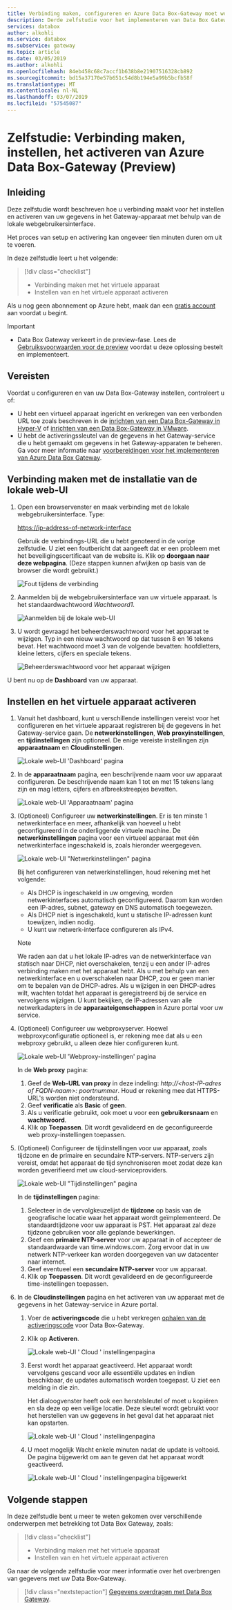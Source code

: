 ```yaml
---
title: Verbinding maken, configureren en Azure Data Box-Gateway moet worden geactiveerd in Azure portal | Microsoft Docs
description: Derde zelfstudie voor het implementeren van Data Box Gateway u verbinding maken, instellen en activeren van uw virtuele apparaat.
services: databox
author: alkohli
ms.service: databox
ms.subservice: gateway
ms.topic: article
ms.date: 03/05/2019
ms.author: alkohli
ms.openlocfilehash: 84eb458c68c7accf1b638b8e21907516328cb892
ms.sourcegitcommit: bd15a37170e57b651c54d8b194e5a99b5bcfb58f
ms.translationtype: MT
ms.contentlocale: nl-NL
ms.lasthandoff: 03/07/2019
ms.locfileid: "57545087"
---
```

# <a name="tutorial-connect-set-up-activate-azure-data-box-gateway-preview"></a>Zelfstudie: Verbinding maken, instellen, het activeren van Azure Data Box-Gateway (Preview) 

## <a name="introduction"></a>Inleiding

Deze zelfstudie wordt beschreven hoe u verbinding maakt voor het instellen en activeren van uw gegevens in het Gateway-apparaat met behulp van de lokale webgebruikersinterface. 

Het proces van setup en activering kan ongeveer tien minuten duren om uit te voeren. 

In deze zelfstudie leert u het volgende:

> [!div class="checklist"]
> * Verbinding maken met het virtuele apparaat
> * Instellen van en het virtuele apparaat activeren

Als u nog geen abonnement op Azure hebt, maak dan een [gratis account](https://azure.microsoft.com/free/?WT.mc_id=A261C142F) aan voordat u begint.


> [!IMPORTANT]
> - Data Box Gateway verkeert in de preview-fase. Lees de [Gebruiksvoorwaarden voor de preview](https://azure.microsoft.com/support/legal/preview-supplemental-terms/) voordat u deze oplossing bestelt en implementeert. 


## <a name="prerequisites"></a>Vereisten

Voordat u configureren en van uw Data Box-Gateway instellen, controleert u of:

* U hebt een virtueel apparaat ingericht en verkregen van een verbonden URL toe zoals beschreven in de [inrichten van een Data Box-Gateway in Hyper-V](data-box-gateway-deploy-provision-hyperv.md) of [inrichten van een Data Box-Gateway in VMware](data-box-gateway-deploy-provision-vmware.md).
* U hebt de activeringssleutel van de gegevens in het Gateway-service die u hebt gemaakt om gegevens in het Gateway-apparaten te beheren. Ga voor meer informatie naar [voorbereidingen voor het implementeren van Azure Data Box Gateway](data-box-gateway-deploy-prep.md).


## <a name="connect-to-the-local-web-ui-setup"></a>Verbinding maken met de installatie van de lokale web-UI 

1. Open een browservenster en maak verbinding met de lokale webgebruikersinterface. Type:
   
   [https://ip-address-of-network-interface](https://ip-address-of-network-interface)
   
   Gebruik de verbindings-URL die u hebt genoteerd in de vorige zelfstudie. U ziet een foutbericht dat aangeeft dat er een probleem met het beveiligingscertificaat van de website is. Klik op **doorgaan naar deze webpagina**. (Deze stappen kunnen afwijken op basis van de browser die wordt gebruikt.)
   
    ![Fout tijdens de verbinding](./media/data-box-gateway-deploy-connect-setup-activate/image2.png)

2. Aanmelden bij de webgebruikersinterface van uw virtuele apparaat. Is het standaardwachtwoord *Wachtwoord1*. 
   
    ![Aanmelden bij de lokale web-UI](./media/data-box-gateway-deploy-connect-setup-activate/image3.png)

3. U wordt gevraagd het beheerderswachtwoord voor het apparaat te wijzigen. Typ in een nieuw wachtwoord op dat tussen 8 en 16 tekens bevat. Het wachtwoord moet 3 van de volgende bevatten: hoofdletters, kleine letters, cijfers en speciale tekens.

    ![Beheerderswachtwoord voor het apparaat wijzigen](./media/data-box-gateway-deploy-connect-setup-activate/image4.png)

U bent nu op de **Dashboard** van uw apparaat.

## <a name="set-up-and-activate-the-virtual-device"></a>Instellen en het virtuele apparaat activeren
 
1. Vanuit het dashboard, kunt u verschillende instellingen vereist voor het configureren en het virtuele apparaat registreren bij de gegevens in het Gateway-service gaan. De **netwerkinstellingen**, **Web proxyinstellingen**, en **tijdinstellingen** zijn optioneel. De enige vereiste instellingen zijn **apparaatnaam** en **Cloudinstellingen**.
   
    ![Lokale web-UI 'Dashboard' pagina](./media/data-box-gateway-deploy-connect-setup-activate/image5.png)

2. In de **apparaatnaam** pagina, een beschrijvende naam voor uw apparaat configureren. De beschrijvende naam kan 1 tot en met 15 tekens lang zijn en mag letters, cijfers en afbreekstreepjes bevatten.

    ![Lokale web-UI 'Apparaatnaam' pagina](./media/data-box-gateway-deploy-connect-setup-activate/image6.png)

3. (Optioneel) Configureer uw **netwerkinstellingen**. Er is ten minste 1 netwerkinterface en meer, afhankelijk van hoeveel u hebt geconfigureerd in de onderliggende virtuele machine. De **netwerkinstellingen** pagina voor een virtueel apparaat met één netwerkinterface ingeschakeld is, zoals hieronder weergegeven.
    
    ![Lokale web-UI "Netwerkinstellingen" pagina](./media/data-box-gateway-deploy-connect-setup-activate/image7.png)
   
    Bij het configureren van netwerkinstellingen, houd rekening met het volgende:

    - Als DHCP is ingeschakeld in uw omgeving, worden netwerkinterfaces automatisch geconfigureerd. Daarom kan worden een IP-adres, subnet, gateway en DNS automatisch toegewezen.
    - Als DHCP niet is ingeschakeld, kunt u statische IP-adressen kunt toewijzen, indien nodig.
    - U kunt uw netwerk-interface configureren als IPv4.

    >[!NOTE] 
    > We raden aan dat u het lokale IP-adres van de netwerkinterface van statisch naar DHCP, niet overschakelen, tenzij u een ander IP-adres verbinding maken met het apparaat hebt. Als u met behulp van een netwerkinterface en u overschakelen naar DHCP, zou er geen manier om te bepalen van de DHCP-adres. Als u wijzigen in een DHCP-adres wilt, wachten totdat het apparaat is geregistreerd bij de service en vervolgens wijzigen. U kunt bekijken, de IP-adressen van alle netwerkadapters in de **apparaateigenschappen** in Azure portal voor uw service.

4. (Optioneel) Configureer uw webproxyserver. Hoewel webproxyconfiguratie optioneel is, er rekening mee dat als u een webproxy gebruikt, u alleen deze hier configureren kunt.
   
   ![Lokale web-UI 'Webproxy-instellingen' pagina](./media/data-box-gateway-deploy-connect-setup-activate/image8.png)
   
   In de **Web proxy** pagina:
   
   1. Geef de **Web-URL van proxy** in deze indeling: *http://&lt;host-IP-adres of FQDN-naam&gt;: poortnummer*. Houd er rekening mee dat HTTPS-URL's worden niet ondersteund.
   2. Geef **verificatie** als **Basic** of **geen**.
   3. Als u verificatie gebruikt, ook moet u voor een **gebruikersnaam** en **wachtwoord**.
   4. Klik op **Toepassen**. Dit wordt gevalideerd en de geconfigureerde web proxy-instellingen toepassen.

5. (Optioneel) Configureer de tijdinstellingen voor uw apparaat, zoals tijdzone en de primaire en secundaire NTP-servers. NTP-servers zijn vereist, omdat het apparaat de tijd synchroniseren moet zodat deze kan worden geverifieerd met uw cloud-serviceproviders.
    
    ![Lokale web-UI "Tijdinstellingen" pagina](./media/data-box-gateway-deploy-connect-setup-activate/image9.png)
    
    In de **tijdinstellingen** pagina:
    
    1. Selecteer in de vervolgkeuzelijst de **tijdzone** op basis van de geografische locatie waar het apparaat wordt geïmplementeerd. De standaardtijdzone voor uw apparaat is PST. Het apparaat zal deze tijdzone gebruiken voor alle geplande bewerkingen.
    2. Geef een **primaire NTP-server** voor uw apparaat in of accepteer de standaardwaarde van time.windows.com. Zorg ervoor dat in uw netwerk NTP-verkeer kan worden doorgegeven van uw datacenter naar internet.
    3. Geef eventueel een **secundaire NTP-server** voor uw apparaat.
    4. Klik op **Toepassen**. Dit wordt gevalideerd en de geconfigureerde time-instellingen toepassen.

6. In de **Cloudinstellingen** pagina en het activeren van uw apparaat met de gegevens in het Gateway-service in Azure portal.
    
    1. Voer de **activeringscode** die u hebt verkregen [ophalen van de activeringscode](data-box-gateway-deploy-prep.md#get-the-activation-key) voor Data Box-Gateway.

    2. Klik op **Activeren**. 
       
         ![Lokale web-UI ' Cloud ' instellingenpagina](./media/data-box-gateway-deploy-connect-setup-activate/image10a.png)
    
    3. Eerst wordt het apparaat geactiveerd. Het apparaat wordt vervolgens gescand voor alle essentiële updates en indien beschikbaar, de updates automatisch worden toegepast. U ziet een melding in die zin. 

        Het dialoogvenster heeft ook een herstelsleutel of moet u kopiëren en sla deze op een veilige locatie. Deze sleutel wordt gebruikt voor het herstellen van uw gegevens in het geval dat het apparaat niet kan opstarten.

        ![Lokale web-UI ' Cloud ' instellingenpagina](./media/data-box-gateway-deploy-connect-setup-activate/image12.png)    

    4. U moet mogelijk Wacht enkele minuten nadat de update is voltooid. De pagina bijgewerkt om aan te geven dat het apparaat wordt geactiveerd.

        ![Lokale web-UI ' Cloud ' instellingenpagina bijgewerkt](./media/data-box-gateway-deploy-connect-setup-activate/image13.png)

## <a name="next-steps"></a>Volgende stappen

In deze zelfstudie bent u meer te weten gekomen over verschillende onderwerpen met betrekking tot Data Box Gateway, zoals:

> [!div class="checklist"]
> * Verbinding maken met het virtuele apparaat
> * Instellen van en het virtuele apparaat activeren


Ga naar de volgende zelfstudie voor meer informatie over het overbrengen van gegevens met uw Data Box-Gateway.

> [!div class="nextstepaction"]
> [Gegevens overdragen met Data Box Gateway](./data-box-gateway-deploy-add-shares.md).

